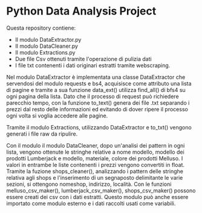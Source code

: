 # Python Data Analysis Project

Questa repository contiene:

- Il modulo DataExtractor.py
- Il modulo DataCleaner.py
- Il modulo Extractions.py
- Due file Csv ottenuti tramite l'operazione di pulizia dati
- I file txt contenenti i dati originari estratti tramite webscraping.

Nel modulo DataExtractor è implementata una classe DataExtractor che servendosi del modulo requests e bs4, acquisisce come attributo una lista di pagine e tramite a sua funzione data_ext() utilizza find_all() di bfs4 su ogni pagina della lista. Dato che il processo di request può richiedere parecchio tempo, con la funzione to_text() genera dei file .txt separando i prezzi dal resto delle informazioni ed evitando di dover ripere il processo ogni volta si voglia accedere 
alle pagine.

Tramite il modulo Extractions, utilizzando DataExtractor e to_txt() vengono generati i file raw da ripulire.

Con il modulo il modulo DataCleaner, dopo un'analisi dei pattern in ogni lista, vengono ottenute le stringhe relative a nome modello, modello dei prodotti Lumberjack e modello, materiale, colore dei prodotti Melluso.
I valori in entrambe le liste contenenti i prezzi vengono convertiti in float.    
Tramite la fuzione shops_cleaner(), analizzando i pattern delle stringhe relativa agli shops e l'inserimento di un segnaposto delimitante le varie sezioni, si ottengono nomeshop, indirizzo, località.
Con le funzioni melluso_csv_maker(), lumberjack_csv_maker(), shops_csv_maker() possono essere creati dei csv con i dati estratti.
Questo modulo può anche essere importato come modulo esterno e i dati raccolti usati come variabili.
